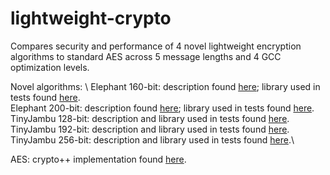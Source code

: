# lightweight-crypto
Compares security and performance of 4 novel lightweight encryption algorithms to standard AES across 5 message lengths and 4 GCC optimization levels. 

Novel algorithms: \ 
Elephant 160-bit: description found [here](https://csrc.nist.gov/Projects/lightweight-cryptography/finalists); library used in tests found [here](https://github.com/TimBeyne/Elephant/tree/master/crypto_aead/elephant160v1/ref).\
Elephant 200-bit: description found [here](https://csrc.nist.gov/Projects/lightweight-cryptography/finalists); library used in tests found [here](https://github.com/TimBeyne/Elephant/tree/master/crypto_aead/elephant200v2/ref).\
TinyJambu 128-bit: description and library used in tests found [here](https://csrc.nist.gov/Projects/lightweight-cryptography/finalists).\
TinyJambu 192-bit: description and library used in tests found [here](https://csrc.nist.gov/Projects/lightweight-cryptography/finalists).\
TinyJambu 256-bit: description and library used in tests found [here](https://csrc.nist.gov/Projects/lightweight-cryptography/finalists).\


AES: crypto++ implementation found [here](https://github.com/weidai11/cryptopp).
